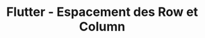 ---
title: Flutter - Espacement des Row et Column 
categories:
  - dev
tags:
  - flutter
  - ui
  - layout
datetime: "2025-01-10T21:46:19.463A" 
---